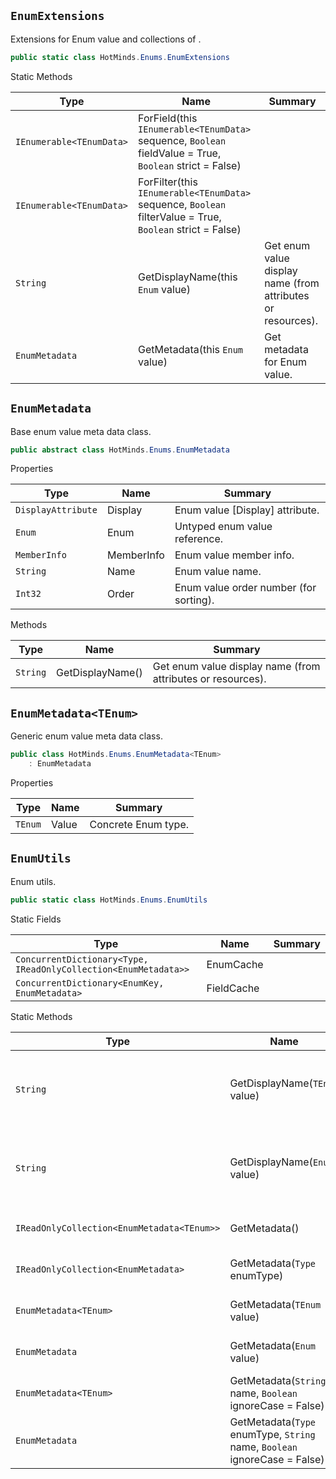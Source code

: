 ## `EnumExtensions`

Extensions for Enum value and collections of .
```csharp
public static class HotMinds.Enums.EnumExtensions

```

Static Methods

| Type | Name | Summary | 
| --- | --- | --- | 
| `IEnumerable<TEnumData>` | ForField(this `IEnumerable<TEnumData>` sequence, `Boolean` fieldValue = True, `Boolean` strict = False) |  | 
| `IEnumerable<TEnumData>` | ForFilter(this `IEnumerable<TEnumData>` sequence, `Boolean` filterValue = True, `Boolean` strict = False) |  | 
| `String` | GetDisplayName(this `Enum` value) | Get enum value display name (from attributes or resources). | 
| `EnumMetadata` | GetMetadata(this `Enum` value) | Get metadata for Enum value. | 


## `EnumMetadata`

Base enum value meta data class.
```csharp
public abstract class HotMinds.Enums.EnumMetadata

```

Properties

| Type | Name | Summary | 
| --- | --- | --- | 
| `DisplayAttribute` | Display | Enum value [Display] attribute. | 
| `Enum` | Enum | Untyped enum value reference. | 
| `MemberInfo` | MemberInfo | Enum value member info. | 
| `String` | Name | Enum value name. | 
| `Int32` | Order | Enum value order number (for sorting). | 


Methods

| Type | Name | Summary | 
| --- | --- | --- | 
| `String` | GetDisplayName() | Get enum value display name (from attributes or resources). | 


## `EnumMetadata<TEnum>`

Generic enum value meta data class.
```csharp
public class HotMinds.Enums.EnumMetadata<TEnum>
    : EnumMetadata

```

Properties

| Type | Name | Summary | 
| --- | --- | --- | 
| `TEnum` | Value | Concrete Enum type. | 


## `EnumUtils`

Enum utils.
```csharp
public static class HotMinds.Enums.EnumUtils

```

Static Fields

| Type | Name | Summary | 
| --- | --- | --- | 
| `ConcurrentDictionary<Type, IReadOnlyCollection<EnumMetadata>>` | EnumCache |  | 
| `ConcurrentDictionary<EnumKey, EnumMetadata>` | FieldCache |  | 


Static Methods

| Type | Name | Summary | 
| --- | --- | --- | 
| `String` | GetDisplayName(`TEnum` value) | Get Enum value display name (from attribute/resources or Enum value name). | 
| `String` | GetDisplayName(`Enum` value) | Get Enum value display name (from attribute/resources or Enum value name). | 
| `IReadOnlyCollection<EnumMetadata<TEnum>>` | GetMetadata() | Get Enum values metadata collection. | 
| `IReadOnlyCollection<EnumMetadata>` | GetMetadata(`Type` enumType) | Get Enum values metadata collection. | 
| `EnumMetadata<TEnum>` | GetMetadata(`TEnum` value) | Get Enum values metadata collection. | 
| `EnumMetadata` | GetMetadata(`Enum` value) | Get Enum values metadata collection. | 
| `EnumMetadata<TEnum>` | GetMetadata(`String` name, `Boolean` ignoreCase = False) | Get Enum values metadata collection. | 
| `EnumMetadata` | GetMetadata(`Type` enumType, `String` name, `Boolean` ignoreCase = False) | Get Enum values metadata collection. | 


